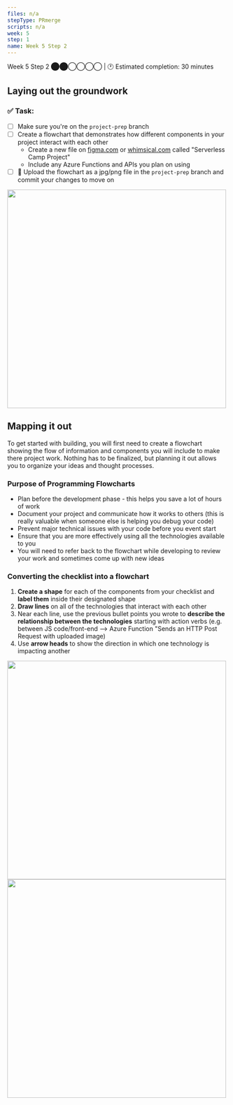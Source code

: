 ```yaml
---
files: n/a
stepType: PRmerge
scripts: n/a
week: 5
step: 1
name: Week 5 Step 2
---
```

Week 5 Step 2 ⬤⬤◯◯◯◯ | 🕐 Estimated completion: 30 minutes

## Laying out the groundwork

### ✅  Task:
- [ ] Make sure you're on the `project-prep` branch
- [ ] Create a flowchart that demonstrates how different components in your project interact with each other
    - Create a new file on [figma.com](figma.com) or [whimsical.com](whimsical.com) called "Serverless Camp Project"
    - Include any Azure Functions and APIs you plan on using
- [ ] 🚀 Upload the flowchart as a jpg/png file in the `project-prep` branch and commit your changes to move on

<img src="https://user-images.githubusercontent.com/28051494/112170356-3daa2d80-8bb0-11eb-9564-b49a53a8029d.png" width=500/>

## Mapping it out

To get started with building, you will first need to create a flowchart showing the flow of information and components you will include to make there project work. Nothing has to be finalized, but planning it out allows you to organize your ideas and thought processes.

### Purpose of Programming Flowcharts

- Plan before the development phase - this helps you save a lot of hours of work
- Document your project and communicate how it works to others (this is really valuable when someone else is helping you debug your code)
- Prevent major technical issues with your code before you event start
- Ensure that you are more effectively using all the technologies available to you
- You will need to refer back to the flowchart while developing to review your work and sometimes come up with new ideas

### Converting the checklist into a flowchart
1. **Create a shape** for each of the components from your checklist and **label them** inside their designated shape
2. **Draw lines** on all of the technologies that interact with each other
3. Near each line, use the previous bullet points you wrote to **describe the relationship between the technologies** starting with action verbs (e.g. between JS code/front-end --> Azure Function "Sends an HTTP Post Request with uploaded image)
4. Use **arrow heads** to show the direction in which one technology is impacting another

<img src="https://user-images.githubusercontent.com/28051494/112161497-7219eb80-8ba8-11eb-931c-b94268451e5a.png" width=500/>

<img src="https://user-images.githubusercontent.com/69332964/99191176-01198180-2739-11eb-9889-872822df6bd8.png" width=500/>
